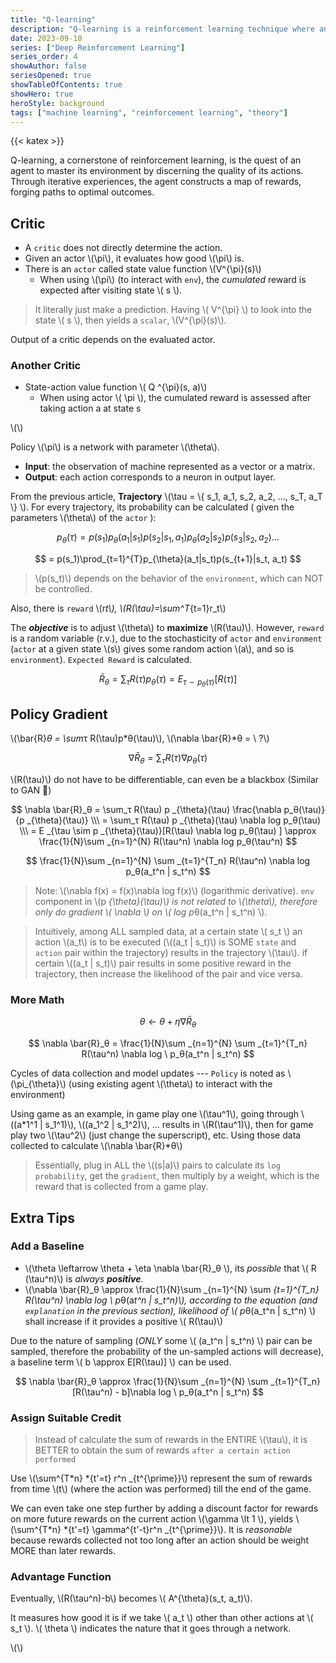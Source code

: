 ```yaml
---
title: "Q-learning"
description: "Q-learning is a reinforcement learning technique where an agent iteratively learns the value of its actions to navigate towards optimal outcomes in an environment."
date: 2023-09-10
series: ["Deep Reinforcement Learning"]
series_order: 4
showAuthor: false
seriesOpened: true
showTableOfContents: true
showHero: true
heroStyle: background
tags: ["machine learning", "reinforcement learning", "theory"]
---
```


{{< katex >}}

Q-learning, a cornerstone of reinforcement learning, is the quest of an agent to master its environment by discerning the quality of its actions. Through iterative experiences, the agent constructs a map of rewards, forging paths to optimal outcomes.

## Critic

- A `critic` does not directly determine the action.
- Given an actor \\(\pi\\), it evaluates how good \\(\pi\\) is.
- There is an `actor` called state value function \\(V^{\pi}(s)\\)
  - When using \\(\pi\\) (to interact with `env`), the _cumulated_ reward is expected after visiting state \\( s \\).

> It literally just make a prediction. Having \\( V^{\pi} \\) to look into the state \\( s \\), then yields a `scalar`, \\(V^{\pi}(s)\\).

Output of a critic depends on the evaluated actor.

### Another Critic

- State-action value function \\( Q ^{\pi}(s, a)\\)
  - When using actor \\( \pi \\), the cumulated reward is assessed after taking action a at state s

\\(\\)

Policy \\(\pi\\) is a network with parameter \\(\theta\\).

- **Input**: the observation of machine represented as a vector or a matrix.
- **Output**: each action corresponds to a neuron in output layer.

From the previous article, **Trajectory** \\(\tau = \\{ s_1, a_1, s_2, a_2, ..., s_T, a_T \\} \\). For every trajectory, its probability can be calculated ( given the parameters \\(\theta\\) of the `actor` ):

$$
p_{\theta}(\tau) = p(s_1)p_{\theta}(a_1|s_1)p(s_2|s_1, a_1)p_{\theta}(a_2|s_2)p(s_3|s_2,a_2)...
$$

$$
= p(s_1)\prod_{t=1}^{T}p_{\theta}(a_t|s_t)p(s_{t+1}|s_t, a_t)
$$

> \\(p(s_t)\\) depends on the behavior of the `environment`, which can NOT be controlled.

Also, there is `reward` \\(r*t\\), \\(R(\tau)=\sum^T*{t=1}r_t\\)

The **_objective_** is to adjust \\(\theta\\) to **maximize** \\(R(\tau)\\). However, `reward` is a random variable (r.v.), due to the stochasticity of `actor` and `environment` (`actor` at a given state \\(s\\) gives some random action \\(a\\), and so is `environment`). `Expected Reward` is calculated.

$$
\bar{R}_θ = \sum_τ R(\tau)p_θ(\tau) = E _{\tau \sim p _{\theta}(\tau)}[R(\tau)]
$$

## Policy Gradient

\\(\bar{R}*θ = \sum*τ R(\tau)p*θ(\tau)\\), \\(\nabla \bar{R}*θ = \ ?\\)

$$
\nabla \bar{R}_θ = \sum_τ R(\tau)\nabla p_θ(\tau)
$$

\\(R(\tau)\\) do not have to be differentiable, can even be a blackbox (Similar to GAN 🧐)

$$
\nabla \bar{R}_θ = \sum_τ R(\tau) p _{\theta}(\tau) \frac{\nabla p_θ(\tau)}{p _{\theta}(\tau)} \\\
= \sum_τ R(\tau) p _{\theta}(\tau) \nabla log p_θ(\tau) \\\
= E _{\tau \sim p _{\theta}(\tau)}[R(\tau) \nabla log p_θ(\tau) ]
\approx \frac{1}{N}\sum _{n=1}^{N} R(\tau^n) \nabla log p_θ(\tau^n)
$$

$$
\frac{1}{N}\sum _{n=1}^{N} \sum _{t=1}^{T_n} R(\tau^n) \nabla log p_θ(a_t^n | s_t^n)
$$

> Note: \\(\nabla f(x) = f(x)\nabla log f(x)\\) (logarithmic derivative). `env` component in \\(p *{\theta}(\tau)\\) is not related to \\(\theta\\), therefore only do gradient \\( \nabla \\) on \\( log p*θ(a_t^n | s_t^n) \\).

> Intuitively, among ALL sampled data, at a certain state \\( s_t \\) an action \\(a_t\\) is to be executed (\\((a_t | s_t)\\) is SOME `state` and `action` pair within the trajectory) results in the trajectory \\(\tau\\). if certain \\((a_t | s_t)\\) pair results in some positive reward in the trajectory, then increase the likelihood of the pair and vice versa.

### More Math

$$
\theta \leftarrow \theta + \eta \nabla \bar{R}_θ
$$

$$
\nabla \bar{R}_θ = \frac{1}{N}\sum _{n=1}^{N} \sum _{t=1}^{T_n} R(\tau^n) \nabla log \ p_θ(a_t^n | s_t^n)
$$

Cycles of data collection and model updates --- `Policy` is noted as \\(\pi\_{\theta}\\) (using existing agent \\(\theta\\) to interact with the environment)

Using game as an example, in game play one \\(\tau^1\\), going through \\((a*1^1 | s_1^1)\\), \\((a_1^2 | s_1^2)\\), ... results in \\(R(\tau^1)\\), then for game play two \\(\tau^2\\) (just change the superscript), etc. Using those data collected to calculate \\(\nabla \bar{R}*θ\\)

> Essentially, plug in ALL the \\((s|a)\\) pairs to calculate its `log probability`, get the `gradient`, then multiply by a weight, which is the reward that is collected from a game play.

## Extra Tips

### Add a Baseline

- \\(\theta \leftarrow \theta + \eta \nabla \bar{R}\_θ \\), its _possible_ that \\( R (\tau^n)\\) is _always_ **_positive_**.
- \\(\nabla \bar{R}_θ \approx \frac{1}{N}\sum _{n=1}^{N} \sum *{t=1}^{T_n} R(\tau^n) \nabla log \ p*θ(a*t^n | s_t^n)\\), according to the equation (and `explanation` in the previous section), likelihood of \\( p*θ(a_t^n | s_t^n) \\) shall increase if it provides a positive \\( R(\tau)\\)

Due to the nature of sampling (_ONLY_ some \\( (a_t^n | s_t^n) \\) pair can be sampled, therefore the probability of the un-sampled actions will decrease), a baseline term \\( b \approx E[R(\tau)] \\) can be used.

$$
\nabla \bar{R}_θ \approx \frac{1}{N}\sum _{n=1}^{N} \sum _{t=1}^{T_n} [R(\tau^n) - b]\nabla log \ p_θ(a_t^n | s_t^n)
$$

### Assign Suitable Credit

> Instead of calculate the sum of rewards in the ENTIRE \\(\tau\\), it is BETTER to obtain the sum of rewards `after a certain action performed`

Use \\(\sum^{T*n} *{t'=t} r^n \_{t^{\prime}}\\) represent the sum of rewards from time \\(t\\) (where the action was performed) till the end of the game.

We can even take one step further by adding a discount factor for rewards on more future rewards on the current action \\(\gamma \lt 1 \\), yields \\(\sum^{T*n} *{t'=t} \gamma^{t'-t}r^n \_{t^{\prime}}\\). It is _reasonable_ because rewards collected not too long after an action should be weight MORE than later rewards.

### Advantage Function

Eventually, \\(R(\tau^n)-b\\) becomes \\( A^{\theta}(s_t, a_t)\\).

It measures how good it is if we take \\( a_t \\) other than other actions at \\( s_t \\). \\( \theta \\) indicates the nature that it goes through a network.

\\(\\)
